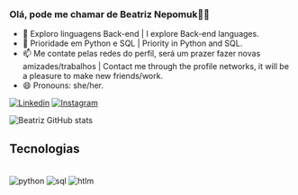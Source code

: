 ### Olá, pode me chamar de Beatriz Nepomuk👋🌞

- 🔭 Exploro linguagens Back-end | I explore Back-end languages.
- 🌱 Prioridade em Python e SQL | Priority in Python and SQL.
- 📫 Me contate pelas redes do perfil, será um prazer fazer novas amizades/trabalhos | Contact me through the profile networks, it will be a pleasure to make new friends/work.
- 😄 Pronouns: she/her.

[![Linkedin](https://img.shields.io/badge/LinkedIn-0077B5?style=for-the-badge&logo=linkedin&logoColor=white)](https://www.linkedin.com/in/beatriz-nepomuceno-292716180/)
[![Instagram](https://img.shields.io/badge/Instagram-E4405F?style=for-the-badge&logo=instagram&logoColor=white)](https://www.instagram.com/nepomukbeatriz)

![Beatriz GitHub stats](https://github-readme-stats.vercel.app/api?username=beatriznepomuceno&show_icons=true&theme=shades-of-purple)

## Tecnologias

<div style="display: inline_block"><br>

<div style="display: inline_block">
  <img align="center" alt="python" src="https://img.shields.io/badge/Python-3776AB.svg?style=for-the-badge&logo=Python&logoColor=white" />
  <img align="center" alt="sql" src="https://img.shields.io/badge/MySQL-4479A1.svg?style=for-the-badge&logo=MySQL&logoColor=white" />
  <img align="center" alt="htlm" src="https://img.shields.io/badge/HTML5-E34F26.svg?style=for-the-badge&logo=HTML5&logoColor=white" />
</div><br/>

